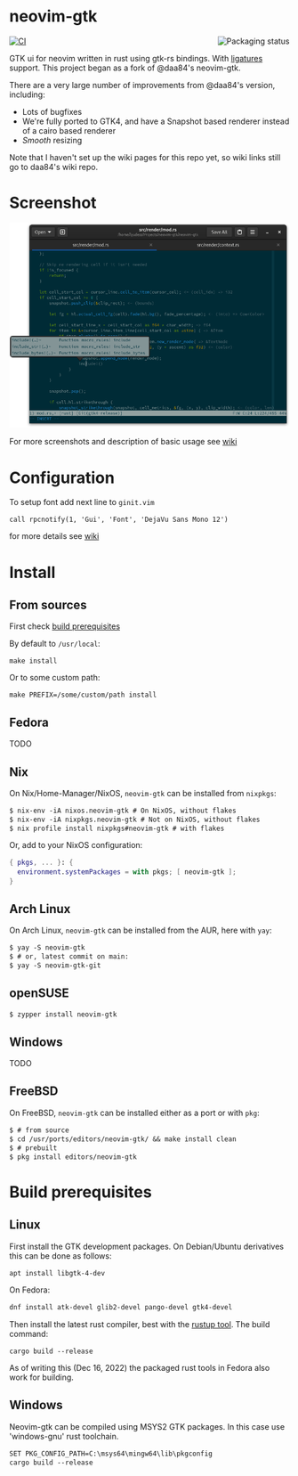 # neovim-gtk

<a href="https://repology.org/project/neovim-gtk/versions">
    <img src="https://repology.org/badge/vertical-allrepos/neovim-gtk.svg" alt="Packaging status" align="right">
</a>

[![CI](https://github.com/Lyude/neovim-gtk/actions/workflows/ci.yml/badge.svg?branch=main)](https://github.com/Lyude/neovim-gtk/actions/workflows/ci.yml)

GTK ui for neovim written in rust using gtk-rs bindings. With
[ligatures](https://github.com/daa84/neovim-gtk/wiki/Configuration#ligatures) support. This project
began as a fork of @daa84's neovim-gtk.

There are a very large number of improvements from @daa84's version, including:

* Lots of bugfixes
* We're fully ported to GTK4, and have a Snapshot based renderer instead of a cairo based renderer
* _Smooth_ resizing

Note that I haven't set up the wiki pages for this repo yet, so wiki links still go to daa84's wiki
repo.

# Screenshot
![Main Window](/screenshots/neovimgtk-screen.png?raw=true)

For more screenshots and description of basic usage see [wiki](https://github.com/daa84/neovim-gtk/wiki/GUI)

# Configuration
To setup font add next line to `ginit.vim`
```vim
call rpcnotify(1, 'Gui', 'Font', 'DejaVu Sans Mono 12')
```
for more details see [wiki](https://github.com/daa84/neovim-gtk/wiki/Configuration)

# Install
## From sources
First check [build prerequisites](#build-prerequisites)

By default to `/usr/local`:
```
make install
```
Or to some custom path:
```
make PREFIX=/some/custom/path install
```

## Fedora
TODO

## Nix
On Nix/Home-Manager/NixOS, `neovim-gtk` can be installed from `nixpkgs`:

```ShellSession
$ nix-env -iA nixos.neovim-gtk # On NixOS, without flakes
$ nix-env -iA nixpkgs.neovim-gtk # Not on NixOS, without flakes
$ nix profile install nixpkgs#neovim-gtk # with flakes
```

Or, add to your NixOS configuration:

```nix
{ pkgs, ... }: {
  environment.systemPackages = with pkgs; [ neovim-gtk ];
}
```

## Arch Linux
On Arch Linux, `neovim-gtk` can be installed from the AUR, here with `yay`:

```ShellSession
$ yay -S neovim-gtk
$ # or, latest commit on main:
$ yay -S neovim-gtk-git
```

## openSUSE

```ShellSession
$ zypper install neovim-gtk
```

## Windows
TODO

## FreeBSD
On FreeBSD, `neovim-gtk` can be installed either as a port or with `pkg`:

```ShellSession
$ # from source
$ cd /usr/ports/editors/neovim-gtk/ && make install clean
$ # prebuilt
$ pkg install editors/neovim-gtk
```

# Build prerequisites
## Linux
First install the GTK development packages. On Debian/Ubuntu derivatives
this can be done as follows:
``` shell
apt install libgtk-4-dev
```

On Fedora:
```bash
dnf install atk-devel glib2-devel pango-devel gtk4-devel
```

Then install the latest rust compiler, best with the
[rustup tool](https://rustup.rs/). The build command:
```
cargo build --release
```

As of writing this (Dec 16, 2022) the packaged rust tools in Fedora also work for building.

## Windows
Neovim-gtk can be compiled using MSYS2 GTK packages. In this case use 'windows-gnu' rust toolchain.
```
SET PKG_CONFIG_PATH=C:\msys64\mingw64\lib\pkgconfig
cargo build --release
```
